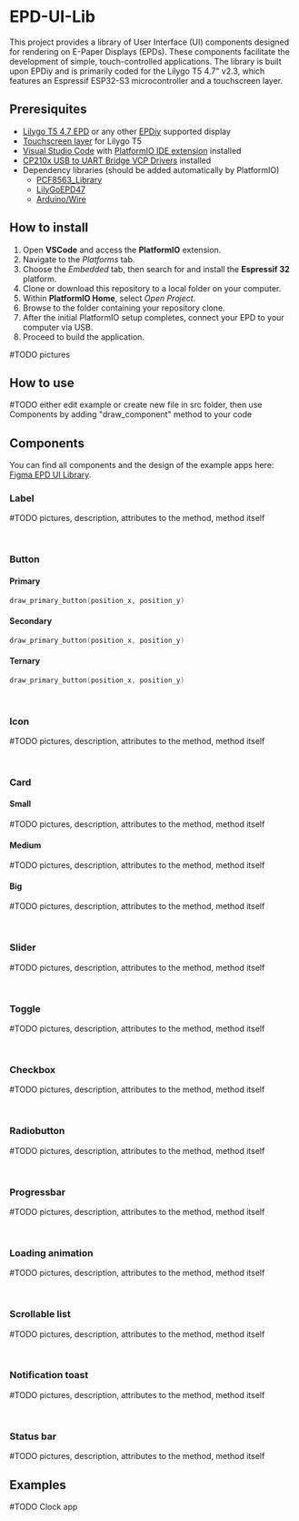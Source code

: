 # EPD-UI-Lib

This project provides a library of User Interface (UI) components designed for rendering on E-Paper Displays (EPDs). These components facilitate the development of simple, touch-controlled applications. The library is built upon EPDiy and is primarily coded for the Lilygo T5 4.7" v2.3, which features an Espressif ESP32-S3 microcontroller and a touchscreen layer.

## Preresiquites

* [Lilygo T5 4,7 EPD](https://www.lilygo.cc/products/t5-4-7-inch-e-paper-v2-3) or any other [EPDiy](https://github.com/vroland/epdiy) supported display
* [Touchscreen layer](https://www.lilygo.cc/products/t5-4-7-inch-e-paper-1?variant=42450586140853) for Lilygo T5
* [Visual Studio Code](https://code.visualstudio.com/) with [PlatformIO IDE extension](https://platformio.org/platformio-ide) installed
* [CP210x USB to UART Bridge VCP Drivers](https://www.silabs.com/developers/usb-to-uart-bridge-vcp-drivers?tab=downloads) installed
* Dependency libraries (should be added automatically by PlatformIO)
  * [PCF8563\_Library](https://github.com/lewisxhe/PCF8563_Library)
  * [LilyGoEPD47](https://github.com/Xinyuan-LilyGO/LilyGo-EPD47)
  * [Arduino\/Wire]([https://github.com/Xinyuan-LilyGO/LilyGo-EPD47](https://github.com/esp8266/Arduino/tree/master/libraries/Wire)https://github.com/Xinyuan-LilyGO/LilyGo-EPD47)

## How to install

1. Open **VSCode** and access the **PlatformIO** extension.
2. Navigate to the *Platforms* tab.
3. Choose the *Embedded* tab, then search for and install the **Espressif 32** platform.
4. Clone or download this repository to a local folder on your computer.
5. Within **PlatformIO Home**, select *Open Project*.
6. Browse to the folder containing your repository clone.
7. After the initial PlatformIO setup completes, connect your EPD to your computer via USB.
8. Proceed to build the application.

#TODO pictures

## How to use

#TODO either edit example or create new file in src folder, then use Components by adding "draw_component" method to your code

## Components

You can find all components and the design of the example apps here: [Figma EPD UI Library](https://www.figma.com/file/5f3T7Kzn7FPU1AODnGr8Qp/EPD-UI-library?type=design&node-id=11%3A11&mode=design&t=Z7qkNqDndZ23cS3K-1).

### Label

#TODO pictures, description, attributes to the method, method itself

<br/>


### Button

#### Primary

```c
draw_primary_button(position_x, position_y)
```

#### Secondary

```c
draw_primary_button(position_x, position_y)
```

#### Ternary

```c
draw_primary_button(position_x, position_y)
```

<br/>


### Icon

#TODO pictures, description, attributes to the method, method itself

<br/>


### Card

#### Small

#TODO pictures, description, attributes to the method, method itself

#### Medium

#TODO pictures, description, attributes to the method, method itself

#### Big

#TODO pictures, description, attributes to the method, method itself


<br/>


### Slider

#TODO pictures, description, attributes to the method, method itself

<br/>


### Toggle

#TODO pictures, description, attributes to the method, method itself

<br/>


### Checkbox

#TODO pictures, description, attributes to the method, method itself

<br/>


### Radiobutton

#TODO pictures, description, attributes to the method, method itself

<br/>


### Progressbar

#TODO pictures, description, attributes to the method, method itself

<br/>


### Loading animation

#TODO pictures, description, attributes to the method, method itself

<br/>


### Scrollable list

#TODO pictures, description, attributes to the method, method itself

<br/>


### Notification toast

#TODO pictures, description, attributes to the method, method itself

<br/>


### Status bar

#TODO pictures, description, attributes to the method, method itself

## Examples

#TODO Clock app
